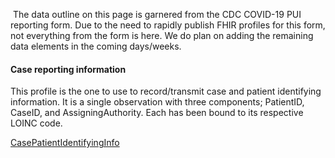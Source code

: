 <!-- CaseReportingInfo.md {% comment %}
*****************************************************************************************
*                            WARNING: DO NOT EDIT THIS FILE                             *
*                                                                                       *
* This file is generated by SUSHI. Any edits you make to this file will be overwritten. *
*                                                                                       *
* To change the contents of this file, edit the original source file at:                *
* ig-data\input\pagecontent\3_CaseReportingInfo.md                                      *
*****************************************************************************************
{% endcomment %} -->
﻿
The data outline on this page is garnered from the CDC COVID-19 PUI reporting form.  Due to the need to rapidly publish FHIR profiles for this form, not everything from the form is here.  We do plan on adding the remaining data elements in the coming days/weeks.

#### Case reporting information

This profile is the one to use to record/transmit case and patient identifying information.  It is a single observation with three components; PatientID, CaseID, and AssigningAuthority.  Each has been bound to its respective LOINC code.

[CasePatientIdentifyingInfo](StructureDefinition-case-patient-report-id.html)